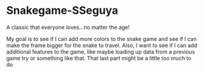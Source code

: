 # Snakegame-SSeguya
A classic that everyone loves...no matter the age!

My goal is to see if I can add more colors to the snake game and see if I can make the frame bigger for the snake to travel. 
Also, I want to see if I can add additional features to the game, like maybe loading up data from a previous game try or something like that. That last part might be a little too much to do
